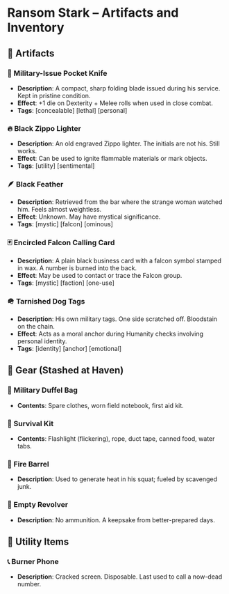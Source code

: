 # Ransom Stark – Artifacts and Inventory

## 🧰 Artifacts

### 🧤 Military-Issue Pocket Knife
- **Description**: A compact, sharp folding blade issued during his service. Kept in pristine condition.
- **Effect**: +1 die on Dexterity + Melee rolls when used in close combat.
- **Tags**: [concealable] [lethal] [personal]

### 🔥 Black Zippo Lighter
- **Description**: An old engraved Zippo lighter. The initials are not his. Still works.
- **Effect**: Can be used to ignite flammable materials or mark objects.
- **Tags**: [utility] [sentimental]

### 🪶 Black Feather
- **Description**: Retrieved from the bar where the strange woman watched him. Feels almost weightless.
- **Effect**: Unknown. May have mystical significance.
- **Tags**: [mystic] [falcon] [ominous]

### 🃏 Encircled Falcon Calling Card
- **Description**: A plain black business card with a falcon symbol stamped in wax. A number is burned into the back.
- **Effect**: May be used to contact or trace the Falcon group.
- **Tags**: [mystic] [faction] [one-use]

### 🪖 Tarnished Dog Tags
- **Description**: His own military tags. One side scratched off. Bloodstain on the chain.
- **Effect**: Acts as a moral anchor during Humanity checks involving personal identity.
- **Tags**: [identity] [anchor] [emotional]

## 🎒 Gear (Stashed at Haven)

### 🧳 Military Duffel Bag
- **Contents**: Spare clothes, worn field notebook, first aid kit.

### 🔦 Survival Kit
- **Contents**: Flashlight (flickering), rope, duct tape, canned food, water tabs.

### 🧱 Fire Barrel
- **Description**: Used to generate heat in his squat; fueled by scavenged junk.

### 🔫 Empty Revolver
- **Description**: No ammunition. A keepsake from better-prepared days.

## 📱 Utility Items

### 📞 Burner Phone
- **Description**: Cracked screen. Disposable. Last used to call a now-dead number.
